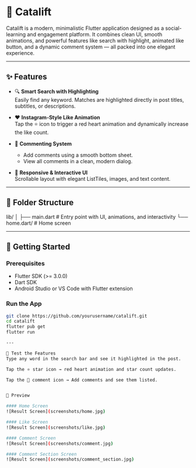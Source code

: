 # 🚀 Catalift

Catalift is a modern, minimalistic Flutter application designed as a social-learning and engagement platform. It combines clean UI, smooth animations, and powerful features like search with highlight, animated like button, and a dynamic comment system — all packed into one elegant experience.

---

## ✨ Features

- 🔍 **Smart Search with Highlighting**  
  Easily find any keyword. Matches are highlighted directly in post titles, subtitles, or descriptions.

- ❤️ **Instagram-Style Like Animation**  
  Tap the ⭐ icon to trigger a red heart animation and dynamically increase the like count.

- 💬 **Commenting System**
    - Add comments using a smooth bottom sheet.
    - View all comments in a clean, modern dialog.

- 📱 **Responsive & Interactive UI**  
  Scrollable layout with elegant ListTiles, images, and text content.

---
## 📂 Folder Structure
lib/
│
├── main.dart # Entry point with UI, animations, and interactivity
└── home.dart/ # Home screen

---

## 🚀 Getting Started

### Prerequisites

- Flutter SDK (>= 3.0.0)
- Dart SDK
- Android Studio or VS Code with Flutter extension

### Run the App

```bash
git clone https://github.com/yourusername/catalift.git
cd catalift
flutter pub get
flutter run

---

🧪 Test the Features
Type any word in the search bar and see it highlighted in the post.

Tap the ⭐ star icon → red heart animation and star count updates.

Tap the 💬 comment icon → Add comments and see them listed.


📸 Preview

#### Home Screen
![Result Screen](screenshots/home.jpg)

#### Like Screen
![Result Screen](screenshots/like.jpg)

#### Comment Screen
![Result Screen](screenshots/comment.jpg)

#### Comment Section Screen
![Result Screen](screenshots/comment_section.jpg)
